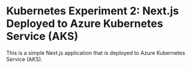 # Kubernetes Experiment 2: Next.js Deployed to Azure Kubernetes Service (AKS)

This is a simple Next.js application that is deployed to Azure Kubernetes Service (AKS). 